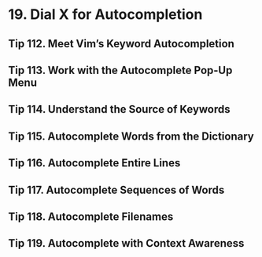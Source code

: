 # 19. Dial X for Autocompletion

## Tip 112. Meet Vim’s Keyword Autocompletion

## Tip 113. Work with the Autocomplete Pop-Up Menu

## Tip 114. Understand the Source of Keywords

## Tip 115. Autocomplete Words from the Dictionary

## Tip 116. Autocomplete Entire Lines

## Tip 117. Autocomplete Sequences of Words

## Tip 118. Autocomplete Filenames

## Tip 119. Autocomplete with Context Awareness
